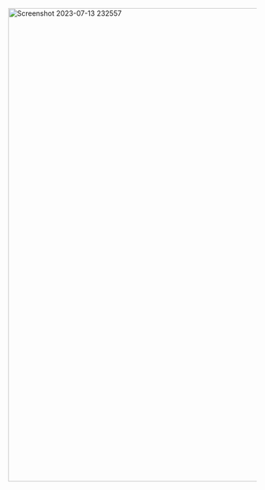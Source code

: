 <img width="960" alt="Screenshot 2023-07-13 232557" src="https://github.com/AbhayXcoderx123/OIBSIP/assets/103772939/f2e6481b-018f-4148-b984-7d5a7dbfbdab">
